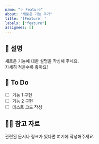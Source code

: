 ```yaml
---
name: "✨ Feature"
about: "새로운 기능 추가"
title: "[Feature] "
labels: ["feature"]
assignees: []
---
```


## 📄 설명
새로운 기능에 대한 설명을 작성해 주세요.  
자세히 적을수록 좋아요!

## 📝 To Do
<!-- 해야 할 일들을 아래 체크박스 형태로 작성해 주세요 -->
- [ ] 기능 1 구현
- [ ] 기능 2 구현
- [ ] 테스트 코드 작성

## 🙋🏻 참고 자료
관련된 문서나 링크가 있다면 여기에 작성해주세요.

